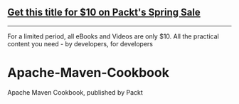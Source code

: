 ## [Get this title for $10 on Packt's Spring Sale](https://www.packt.com/B04144?utm_source=github&utm_medium=packt-github-repo&utm_campaign=spring_10_dollar_2022)
-----
For a limited period, all eBooks and Videos are only $10. All the practical content you need \- by developers, for developers

# Apache-Maven-Cookbook
Apache Maven Cookbook, published by Packt
